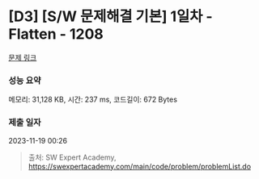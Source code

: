 # [D3] [S/W 문제해결 기본] 1일차 - Flatten - 1208 

[문제 링크](https://swexpertacademy.com/main/code/problem/problemDetail.do?contestProbId=AV139KOaABgCFAYh) 

### 성능 요약

메모리: 31,128 KB, 시간: 237 ms, 코드길이: 672 Bytes

### 제출 일자

2023-11-19 00:26



> 출처: SW Expert Academy, https://swexpertacademy.com/main/code/problem/problemList.do